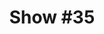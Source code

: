 ---
title: 'Show #35'
pubDate: 2025-04-25
description: 'im in love with that song'
spinitron: ''
spotify: https://open.spotify.com/embed/playlist/52yhbxhUwrMj4TfxLkNxa1?utm_source=generator
tags:
  - songs I love series
  - sundays
  - kidjo
---